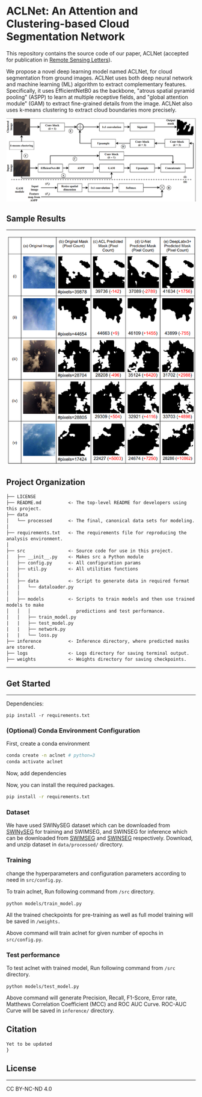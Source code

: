 ACLNet: An Attention and Clustering-based Cloud Segmentation
Network
==============================

This repository contains the source code of our paper, ACLNet (accepted for publication in <a href="https://www.tandfonline.com/journals/trsl20">Remote Sensing Letters</a>).

We propose a novel deep learning model named ACLNet, for cloud segmentation
from ground images. ACLNet uses both deep neural network and machine learning
(ML) algorithm to extract complementary features. Specifically, it uses EfficientNetB0 as the backbone, "atrous spatial pyramid pooling" (ASPP) to learn at multiple receptive fields, and "global attention module" (GAM) to extract fine-grained details from the image. ACLNet also uses k-means clustering to extract cloud boundaries more precisely. 

<img src="reports/figures/Model_Architecture.png">

## Sample Results
<hr>

<p align="center"><img src="reports/figures/Qualitative_Results.png" width="840"></p>

Project Organization
------------

    ├── LICENSE
    ├── README.md          <- The top-level README for developers using this project.
    ├── data
    │   └── processed      <- The final, canonical data sets for modeling.
    │
    ├── requirements.txt   <- The requirements file for reproducing the analysis environment.
    │
    ├── src                <- Source code for use in this project.
    │   ├── __init__.py    <- Makes src a Python module
    │   ├── config.py      <- All configuration params
    |   ├── util.py        <- All utilities functions
    │   │
    │   ├── data           <- Script to generate data in required format
    │   │   └── dataloader.py
    │   │
    │   ├── models         <- Scripts to train models and then use trained models to make
    │   │   │                 predictions and test performance.
    │   │   ├── train_model.py
    |   |   ├── test_model.py
    |   |   ├── network.py
    |   |   └── loss.py
    ├── inference          <- Inference directory, where predicted masks are stored.
    ├── logs               <- Logs directory for saving terminal output.
    ├── weights            <- Weights directory for saving checkpoints.
--------

## Get Started
<hr>
Dependencies:

```
pip install -r requirements.txt
```

### (Optional) Conda Environment Configuration

First, create a conda environment
```bash
conda create -n aclnet # python=3
conda activate aclnet
```

Now, add dependencies

Now, you can install the required packages.
```bash
pip install -r requirements.txt
```

### Dataset

We have used SWINySEG dataset which can be downloaded from <a href="http://vintage.winklerbros.net/swinyseg.html">SWINySEG</a> for training and SWIMSEG, and SWINSEG for inference which can be downloaded from <a href="http://vintage.winklerbros.net/swimseg.html">SWIMSEG</a> and <a href="http://vintage.winklerbros.net/swinseg.html">SWINSEG</a> respectively. Download, and unzip dataset in ```data/processed/``` directory. 

### Training

change the hyperparameters and configuration parameters according to need in ```src/config.py```.

To train aclnet, Run following command from ```/src``` directory.

```python models/train_model.py``` 

All the trained checkpoints for pre-training as well as full model training will be saved in ```/weights.```

Above command will train aclnet for given number of epochs in ```src/config.py```.

### Test performance

To test aclnet with trained model, Run following command from ```/src``` directory.

```python models/test_model.py ``` 

Above command will generate Precision, Recall, F1-Score, Error rate, Matthews Correlation Coefficient (MCC) and ROC AUC Curve. ROC-AUC Curve will be saved in ```inference/``` directory.

## Citation
```
Yet to be updated
}
```
## License
<hr>
CC BY-NC-ND 4.0
